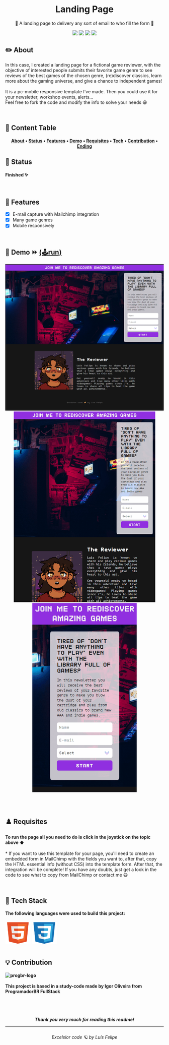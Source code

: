 <h1 align="center">Landing Page</h1>
<p align="center">🛬 A landing page to delivery any sort of email to who fill the form 📄</p>
<div align="center">
    <img src="https://img.shields.io/github/license/luisf-csdev/landing_page">
    <img src="https://img.shields.io/github/stars/luisf-csdev/landing_page">
    <img src="https://img.shields.io/github/forks/luisf-csdev/landing_page">
    <a href="https://twitter.com/luisf_csdev/status/1528150079672045568" target="_blank" rel="noreferrer noopener">
        <img src="https://img.shields.io/twitter/url?style=social&url=https%3A%2F%2Ftwitter.com%2Fluisf_csdev%2Fstatus%2F1528150079672045568">
    </a>
</div>

<h2>✏️ About</h2>
<p>In this case, I created a landing page for a fictional game reviewer, with the objective of interested people submits their favorite game genre to see reviews of the best games of the chosen genre, (re)discover classics, learn more about the gaming universe, and give a chance to independent games!<br><br> 
It is a pc-mobile responsive template I've made. Then you could use it for your newsletter, workshop events, alerts...<br>
Feel free to fork the code and modify the info to solve your needs 😀</p><br>

<h2>📑 Content Table</h2>
<h4 align="center">
    <a href="#%EF%B8%8F-about">About</a> • 
    <a href="#-status">Status</a> •
    <a href="#-features">Features</a> •
    <a href="#-----demo--%EF%B8%8Frun">Demo</a> •
    <a href="#%EF%B8%8F-requisites">Requisites</a> •
    <a href="#-tech-stack">Tech</a> •
    <a href="#-contribution">Contribution</a> •
    <a href="#-excelsior-code--by-luís-felipe">Ending</a>
</h4>

<h2>🧵 Status</h2>
<h4>Finished ✨</h4><br>

<h2>📍 Features</h2>

- [x] E-mail capture with Mailchimp integration
- [x] Many game genres
- [x] Mobile responsively
<br>

<h2>
    🛬 Demo ⏩ <a href="https://luisf-csdev.github.io/landing_page/">(🕹️run)</a>
</h2>
<div align="center">
    <img alt="print" width="800rem" src="./assets/img-1.png"><br>
    <img alt="gif-1" width="450rem" src="./assets/gif-1.gif">
    <img alt="gif-2" height="600rem" src="./assets/gif-2.gif">
</div>

##

<br>
<h2>♟️ Requisites</h2>
<h4>To run the page all you need to do is click in the joystick on the topic above ⬆️</h4>
<p>* If you want to use this template for your page, you'll need to create an embedded form in MailChimp with the fields you want to, after that, copy the HTML essential info (without CSS) into the template form. After that, the integration will be complete! If you have any doubts, just get a look in the code to see what to copy from MailChimp or contact me 😃</p><br>

<h2>💽 Tech Stack</h2>
<h4>The following languages were used to build this project:</h3>
<span>
    <img align="center" alt="luisf-html" height="70rem" width="80rem" src="https://raw.githubusercontent.com/devicons/devicon/master/icons/html5/html5-original.svg">
    <img align="center" alt="luisf-css" height="70rem" width="80rem" src="https://raw.githubusercontent.com/devicons/devicon/master/icons/css3/css3-original.svg">
</span><br><br>

<h2>💡 Contribution</h2>
<h4>
    <img alt="progbr-logo" width="70rem" src="https://programadorbr.com/static/media/logo.7fe897a1.svg"><br><br>
    This project is based in a study-code made by Igor Oliveira from ProgramadorBR FullStack
</h4><br><br>

<h5 align="center">
    Thank you very much for reading this readme!<hr>
    <h6 align="center"> Excelsior code 🪐 by Luís Felipe</h6>
</h5>
